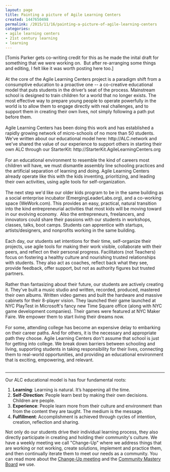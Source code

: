 ```yaml
---
layout: page
title: Painting a picture of Agile Learning Centers
created: 1447650498
permalink: /2015/11/16/painting-a-picture-of-agile-learning-centers
categories:
- agile learning centers
- 21st century learning
- learning
---
```

<div>[Tomis Parker gets co-writing credit for this as he made the inital draft for something that we were working on. &nbsp;But after re-arranging some things and editing, I felt like it was worth posting here too.]</div><div>&nbsp;</div><div>At the core of the Agile Learning Centers project is a paradigm shift from a consumptive education to a proactive one -- a co-creative educational model that puts students in the driver’s seat of the process. Mainstream school is designed to train children for a world that no longer exists. The most effective way to prepare young people to operate powerfully in the world is to allow them to engage directly with real challenges, and to support them in creating their own lives, not simply following a path put before them.&nbsp;</div><div>&nbsp;</div><div>Agile Learning Centers has been doing this work and has established a rapidly growing network of micro-schools of no more than 50 students. We've written about our educational model here: http://ALC.network and we've shared the value of our experience to support others in starting their own ALC through our StarterKit: http://StarterKit.AgileLearningCenters.org</div><div>&nbsp;</div><div>For an educational environment to resemble the kind of careers most children will have, we must dismantle assembly line schooling practices and the artificial separation of learning and doing. Agile Learning Centers already operate like this with the kids inventing, prioritizing, and leading their own activities, using agile tools for self-organization.&nbsp;</div><div>&nbsp;</div><div>The next step we'd like our older kids program to be in the same building as a social enterprise incubator (EmergingLeaderLabs.org), and a co-working space (WeWork.com). This provides an easy, practical, natural transition into the kind entrepreneurial activities that most kids will be moving toward in our evolving economy. &nbsp;Also the entrepreneurs, freelancers, and innovators could share their passions with our students in workshops, classes, talks, boot camps. Students can apprentice with startups, artists/designers, and nonprofits working in the same building.&nbsp;</div><div>&nbsp;</div><div>Each day, our students set intentions for their time, self-organize their projects, use agile tools for making their work visible, collaborate with their peers, and reflect on their personal progress. Facilitators (not Teachers) focus on fostering a healthy culture and nourishing trusted relationships with students. They also act as coaches, reflect back what they see, provide feedback, offer support, but not as authority figures but trusted partners.</div><div>&nbsp;</div><div>Rather than fantasizing about their future, our students are actively creating it. They've built a music studio and written, recorded, produced, mastered their own albums. Written video games and built the hardware and massive cabinets for their 8-player vision. They launched their game launched at NYC PlayTest in Microsoft's fancy new Time Square office (along with NYC game development companies). Their games were featured at NYC Maker Faire. We empower them to start living their dreams now. &nbsp;</div><div>&nbsp;</div><div>For some, attending college has become an expensive delay to embarking on their career paths. And for others, it is the necessary and appropriate path they choose. Agile Learning Centers don't assume that school is just for getting into college. We break down barriers between schooling and living, supporting students in taking responsibility for their lives, connecting them to real-world opportunities, and providing an educational environment that is exciting, empowering, and relevant.&nbsp;</div><div>&nbsp;</div><div><hr></div><div><p>Our ALC educational model is has four fundamental roots:</p><ol><li><strong>Learning</strong>: Learning is natural. It’s happening all the time.</li><li><strong>Self-Direction</strong>: People learn best by making their own decisions. Children are people.</li><li><strong>Experience</strong>: People learn more from their culture and environment than from the content they are taught. The medium is the message.</li><li><strong>Fulfillment</strong>: Accomplishment is achieved through cycles of intention, creation, reflection and sharing.</li></ol><p>Not only do our students drive their individual learning process, they also directly participate in creating and holding their community's culture. We have a weekly meeting we call "Change-Up" where we address things that are working or not working, create solutions, implement and practice them, and then continually iterate them to meet our needs as a community. You can read more about the <a href="http://everett.agilelearningcenters.org/2015/03/19/alce-tools-change-up-meeting/">Change-Up meeting</a> and the <a href="http://tomis.agilelearningcenters.org/2015/11/02/scaling-trust-a-%E2%88%86-up-to-change-up/">Community Mastery Board</a> we use.</p></div>
